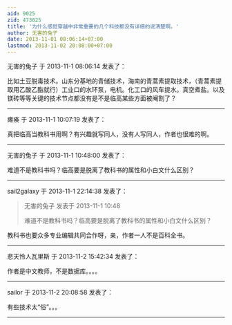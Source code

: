 ```yaml
---
aid: 9025
zid: 473025
title: '为什么感觉穿越中非常重要的几个科技都没有详细的说清楚啊。'
author: 无害的兔子
date: 2013-11-01 08:06:14+07:00
lastmod: 2013-11-02 20:08:00+07:00
---
```


无害的兔子 于 2013-11-1 08:06:14 发表了：

比如土豆脱毒技术。山东分基地的青储技术，海南的青蒿素提取技术，（青蒿素提取用乙酸乙酯就行）工业口的水环泵，电机。化工口的风车提水。真空煮盐。以及镁砖等等关键的技术节点都没有是不是临高某些方面被阉割了？

---------

瘫痪 于 2013-11-1 10:07:19 发表了：

真把临高当教科书用啊？有兴趣就写同人，没有人写同人，作者也很难的啊。

---------

无害的兔子 于 2013-11-1 10:48:00 发表了：

难道不是教科书吗？临高要是脱离了教科书的属性和小白文什么区别？

---------

sail2galaxy 于 2013-11-1 22:14:38 发表了：

> 无害的兔子 发表于 2013-11-1 10:48
> 
> 难道不是教科书吗？临高要是脱离了教科书的属性和小白文什么区别？



教科书也要众多专业编辑共同合作呀，亲，作者一人不是百科全书。

---------

悲天怜人瓦里斯 于 2013-11-2 15:42:34 发表了：

作者是中文教师，不是数据库。。。。

---------

sailor 于 2013-11-2 20:08:58 发表了：

有些技术太“俗”。。。

---------

